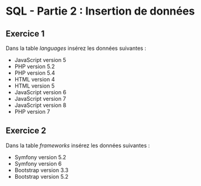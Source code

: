 # SQL - Partie 2 : Insertion de données

## Exercice 1
Dans la table *languages* insérez les données suivantes :
- JavaScript version 5
- PHP version 5.2
- PHP version 5.4
- HTML version 4
- HTML version 5
- JavaScript version 6
- JavaScript version 7
- JavaScript version 8
- PHP version 7

## Exercice 2
Dans la table *frameworks* insérez les données suivantes :
- Symfony version 5.2
- Symfony version 6
- Bootstrap version 3.3
- Bootstrap version 5.2
